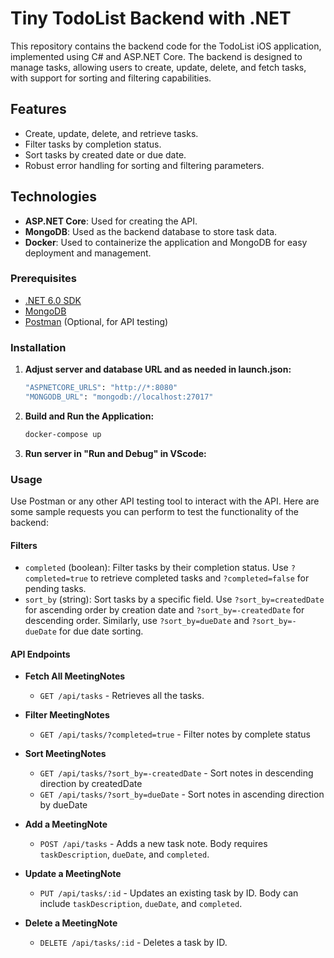 # Tiny TodoList Backend with .NET

This repository contains the backend code for the TodoList iOS application, implemented using C# and ASP.NET Core. The backend is designed to manage tasks, allowing users to create, update, delete, and fetch tasks, with support for sorting and filtering capabilities.

## Features

- Create, update, delete, and retrieve tasks.
- Filter tasks by completion status.
- Sort tasks by created date or due date.
- Robust error handling for sorting and filtering parameters.

## Technologies

- **ASP.NET Core**: Used for creating the API.
- **MongoDB**: Used as the backend database to store task data.
- **Docker**: Used to containerize the application and MongoDB for easy deployment and management.

### Prerequisites

- [.NET 6.0 SDK](https://dotnet.microsoft.com/download/dotnet/6.0)
- [MongoDB](https://www.mongodb.com/try/download/community)
- [Postman](https://www.postman.com/downloads/) (Optional, for API testing)

### Installation

1. **Adjust server and database URL and as needed in launch.json:**

   ```bash
   "ASPNETCORE_URLS": "http://*:8080"
   "MONGODB_URL": "mongodb://localhost:27017"

2. **Build and Run the Application:**

   ```bash
   docker-compose up

3. **Run server in "Run and Debug" in VScode:**

### Usage

Use Postman or any other API testing tool to interact with the API. Here are some sample requests you can perform to test the functionality of the backend:

#### Filters

- `completed` (boolean): Filter tasks by their completion status. Use `?completed=true` to retrieve completed tasks and `?completed=false` for pending tasks.
- `sort_by` (string): Sort tasks by a specific field. Use `?sort_by=createdDate` for ascending order by creation date and `?sort_by=-createdDate` for descending order. Similarly, use `?sort_by=dueDate` and `?sort_by=-dueDate` for due date sorting.

#### API Endpoints

- **Fetch All MeetingNotes**
  - `GET /api/tasks` - Retrieves all the tasks.
  
- **Filter MeetingNotes**
  - `GET /api/tasks/?completed=true` - Filter notes by complete status

- **Sort MeetingNotes**
  - `GET /api/tasks/?sort_by=-createdDate` - Sort notes in descending direction by createdDate
  - `GET /api/tasks/?sort_by=dueDate` - Sort notes in ascending direction by dueDate

- **Add a MeetingNote**
  - `POST /api/tasks` - Adds a new task note. Body requires `taskDescription`, `dueDate`, and `completed`.
  
- **Update a MeetingNote**
  - `PUT /api/tasks/:id` - Updates an existing task by ID. Body can include `taskDescription`, `dueDate`, and `completed`.
  
- **Delete a MeetingNote**
  - `DELETE /api/tasks/:id` - Deletes a task by ID.
